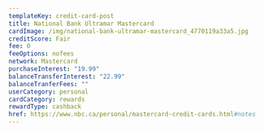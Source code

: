 ```yaml
---
templateKey: credit-card-post
title: National Bank Ultramar Mastercard
cardImage: /img/national-bank-ultramar-mastercard_4770119a33a5.jpg
creditScore: Fair
fee: 0
feeOptions: nofees
network: Mastercard
purchaseInterest: "19.99"
balanceTransferInterest: "22.99"
balanceTranferFees: ""
userCategory: personal
cardCategory: rewards
rewardType: cashback
href: https://www.nbc.ca/personal/mastercard-credit-cards.html#notes
---
```

